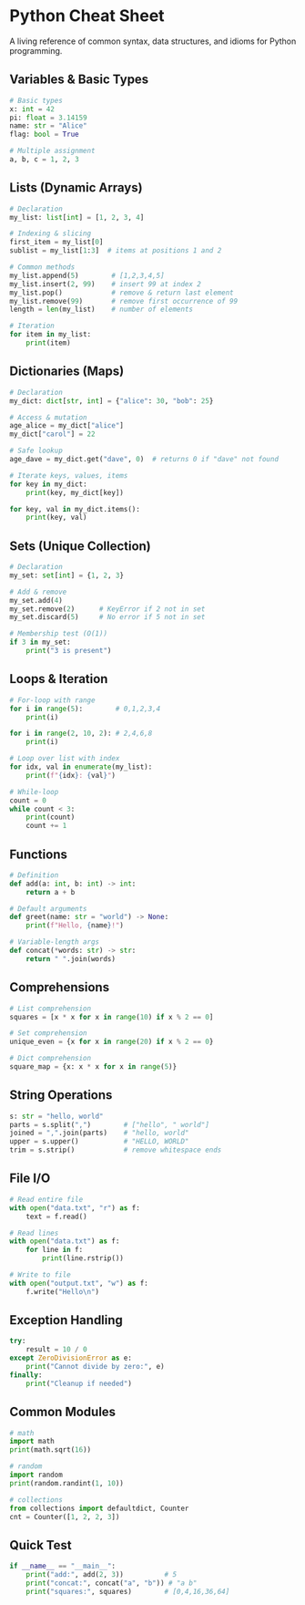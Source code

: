 # Python Cheat Sheet

A living reference of common syntax, data structures, and idioms for Python programming.

## Variables & Basic Types

```python
# Basic types
x: int = 42
pi: float = 3.14159
name: str = "Alice"
flag: bool = True

# Multiple assignment
a, b, c = 1, 2, 3
```

## Lists (Dynamic Arrays)

```python
# Declaration
my_list: list[int] = [1, 2, 3, 4]

# Indexing & slicing
first_item = my_list[0]
sublist = my_list[1:3]  # items at positions 1 and 2

# Common methods
my_list.append(5)        # [1,2,3,4,5]
my_list.insert(2, 99)    # insert 99 at index 2
my_list.pop()            # remove & return last element
my_list.remove(99)       # remove first occurrence of 99
length = len(my_list)    # number of elements

# Iteration
for item in my_list:
    print(item)
```

## Dictionaries (Maps)

```python
# Declaration
my_dict: dict[str, int] = {"alice": 30, "bob": 25}

# Access & mutation
age_alice = my_dict["alice"]
my_dict["carol"] = 22

# Safe lookup
age_dave = my_dict.get("dave", 0)  # returns 0 if "dave" not found

# Iterate keys, values, items
for key in my_dict:
    print(key, my_dict[key])

for key, val in my_dict.items():
    print(key, val)
```

## Sets (Unique Collection)

```python
# Declaration
my_set: set[int] = {1, 2, 3}

# Add & remove
my_set.add(4)
my_set.remove(2)      # KeyError if 2 not in set
my_set.discard(5)     # No error if 5 not in set

# Membership test (O(1))
if 3 in my_set:
    print("3 is present")
```

## Loops & Iteration

```python
# For-loop with range
for i in range(5):        # 0,1,2,3,4
    print(i)

for i in range(2, 10, 2): # 2,4,6,8
    print(i)

# Loop over list with index
for idx, val in enumerate(my_list):
    print(f"{idx}: {val}")

# While-loop
count = 0
while count < 3:
    print(count)
    count += 1
```

## Functions

```python
# Definition
def add(a: int, b: int) -> int:
    return a + b

# Default arguments
def greet(name: str = "world") -> None:
    print(f"Hello, {name}!")

# Variable-length args
def concat(*words: str) -> str:
    return " ".join(words)
```

## Comprehensions

```python
# List comprehension
squares = [x * x for x in range(10) if x % 2 == 0]

# Set comprehension
unique_even = {x for x in range(20) if x % 2 == 0}

# Dict comprehension
square_map = {x: x * x for x in range(5)}
```

## String Operations

```python
s: str = "hello, world"
parts = s.split(",")        # ["hello", " world"]
joined = ",".join(parts)    # "hello, world"
upper = s.upper()           # "HELLO, WORLD"
trim = s.strip()            # remove whitespace ends
```

## File I/O

```python
# Read entire file
with open("data.txt", "r") as f:
    text = f.read()

# Read lines
with open("data.txt") as f:
    for line in f:
        print(line.rstrip())

# Write to file
with open("output.txt", "w") as f:
    f.write("Hello\n")
```

## Exception Handling

```python
try:
    result = 10 / 0
except ZeroDivisionError as e:
    print("Cannot divide by zero:", e)
finally:
    print("Cleanup if needed")
```

## Common Modules

```python
# math
import math
print(math.sqrt(16))

# random
import random
print(random.randint(1, 10))

# collections
from collections import defaultdict, Counter
cnt = Counter([1, 2, 2, 3])
```

## Quick Test

```python
if __name__ == "__main__":
    print("add:", add(2, 3))          # 5
    print("concat:", concat("a", "b")) # "a b"
    print("squares:", squares)        # [0,4,16,36,64]
```